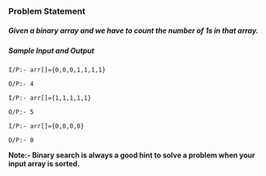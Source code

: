 ### Problem Statement

##### Given a binary array and we have to count the number of 1s in that array.


##### Sample Input and Output

```
I/P:- arr[]={0,0,0,1,1,1,1}

O/P:- 4
```

```
I/P:- arr[]={1,1,1,1,1}

O/P:- 5
```

```
I/P:- arr[]={0,0,0,0}

O/P:- 0
```

**Note:- Binary search is always a good hint to solve a problem when your input array is sorted.**


